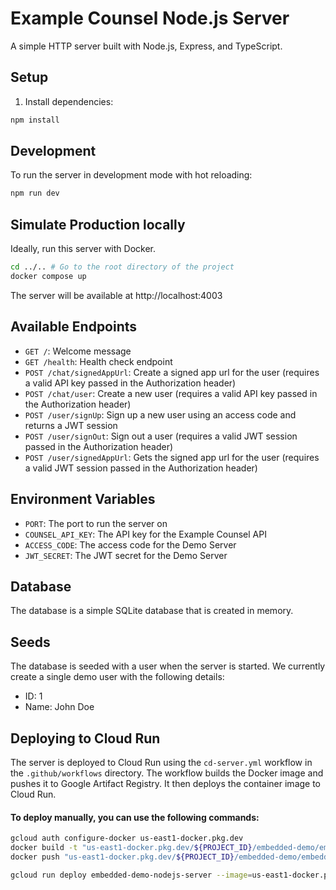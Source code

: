 # Example Counsel Node.js Server

A simple HTTP server built with Node.js, Express, and TypeScript.

## Setup

1. Install dependencies:
```bash
npm install
```

## Development

To run the server in development mode with hot reloading:
```bash
npm run dev
```

## Simulate Production locally

Ideally, run this server with Docker.
```bash
cd ../.. # Go to the root directory of the project
docker compose up
```

The server will be available at http://localhost:4003

## Available Endpoints

- `GET /`: Welcome message
- `GET /health`: Health check endpoint
- `POST /chat/signedAppUrl`: Create a signed app url for the user (requires a valid API key passed in the Authorization header)
- `POST /chat/user`: Create a new user (requires a valid API key passed in the Authorization header)
- `POST /user/signUp`: Sign up a new user using an access code and returns a JWT session
- `POST /user/signOut`: Sign out a user (requires a valid JWT session passed in the Authorization header)
- `POST /user/signedAppUrl`: Gets the signed app url for the user (requires a valid JWT session passed in the Authorization header)

## Environment Variables

- `PORT`: The port to run the server on
- `COUNSEL_API_KEY`: The API key for the Example Counsel API
- `ACCESS_CODE`: The access code for the Demo Server
- `JWT_SECRET`: The JWT secret for the Demo Server

## Database

The database is a simple SQLite database that is created in memory.

## Seeds

The database is seeded with a user when the server is started. We currently create a single demo user with the following details:

- ID: 1
 - Name: John Doe


## Deploying to Cloud Run

The server is deployed to Cloud Run using the `cd-server.yml` workflow in the `.github/workflows` directory.
The workflow builds the Docker image and pushes it to Google Artifact Registry.
It then deploys the container image to Cloud Run.

#### To deploy manually, you can use the following commands:

```bash
gcloud auth configure-docker us-east1-docker.pkg.dev
docker build -t "us-east1-docker.pkg.dev/${PROJECT_ID}/embedded-demo/embedded-demo-nodejs-server:latest" --platform linux/amd64 ./
docker push "us-east1-docker.pkg.dev/${PROJECT_ID}/embedded-demo/embedded-demo-nodejs-server:latest"

gcloud run deploy embedded-demo-nodejs-server --image=us-east1-docker.pkg.dev/${PROJECT_ID}/embedded-demo/embedded-demo-nodejs-server:latest --project=${PROJECT_ID} --region=us-east1 --allow-unauthenticated --port=4003 --set-env-vars <all-env-vars>
```



